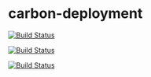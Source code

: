 # carbon-deployment

[![Build Status](http://203.94.95.200//job/carbon-deployment/badge/icon)](http://203.94.95.200//job/carbon-deployment/)

[![Build Status](http://203.94.95.200/job/carbon4-kernel/badge/icon)](http://203.94.95.200/job/carbon4-kernel)

[![Build Status](http://203.94.95.200/job/carbon-deployment_PR/badge/icon)](http://203.94.95.200/job/carbon-deployment_PR/)
